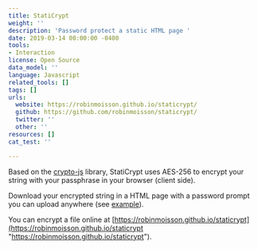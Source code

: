 ```yaml
---
title: StatiCrypt
weight: ''
description: 'Password protect a static HTML page '
date: 2019-03-14 00:00:00 -0400
tools:
- Interaction
license: Open Source
data_model: ''
language: Javascript
related_tools: []
tags: []
urls:
  website: https://robinmoisson.github.io/staticrypt/
  github: https://github.com/robinmoisson/staticrypt/
  twitter: ''
  other: ''
resources: []
cat_test: ''

---
```

Based on the [crypto-js](https://github.com/brix/crypto-js) library, StatiCrypt uses AES-256 to encrypt your string with your passphrase in your browser (client side).

Download your encrypted string in a HTML page with a password prompt you can upload anywhere (see [example](https://robinmoisson.github.io/staticrypt/example.html)).

You can encrypt a file online at [https://robinmoisson.github.io/staticrypt](https://robinmoisson.github.io/staticrypt "https://robinmoisson.github.io/staticrypt").